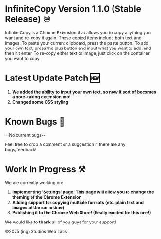 # InfiniteCopy Version 1.1.0 (Stable Release) ♾️
Infinite Copy is a Chrome Extension that allows you to copy anything you want and re-copy it again. These copied items include both text and images. To paste your current clipboard, press the paste button. To add your own text, press the plus button and input what you want to add, and then hit enter. To re-copy either text or image, just click on the container you want to copy.
# Latest Update Patch 🆕
1. **We added the ability to input your own text, so now it sort of becomes a note-taking extension too!**
2. **Changed some CSS styling**
# Known Bugs 🐞
--No current bugs--

Feel free to drop a comment or a suggestion if there are any bugs/feedback!
# Work In Progress ⚒️
We are currently working on:
1. **Implementing 'Settings' page. This page will allow you to change the theming of the Chrome Extension**
2. **Adding support for copying multiple formats (etc. plain text and images at the same time)**
3. **Publishing it to the Chrome Web Store! (Really excited for this one!)**

We would like to **thank** all of you guys for your support!

©2025 (ing) Studios Web Labs
